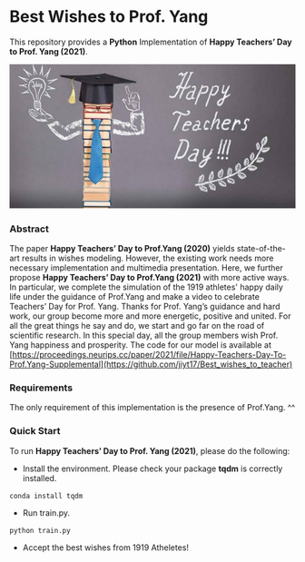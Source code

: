 Best Wishes to Prof. Yang 
===================================

This repository provides a **Python** Implementation of **Happy Teachers’ Day to Prof. Yang (2021)**.

<div style="text-align:center"><img src ="Happy_Teachers_Day.png" ,width=800/></div>

### Abstract 
The paper **Happy Teachers’ Day to Prof.Yang (2020)** yields state-of-the-art results in wishes modeling. However, the existing work needs more necessary implementation and multimedia presentation. Here, we further propose **Happy Teachers’ Day to Prof.Yang (2021)** with more active ways. In particular, we complete the simulation of the 1919 athletes' happy daily life under the guidance of Prof.Yang and make a video to celebrate Teachers’ Day for Prof. Yang. 
Thanks for Prof. Yang’s guidance and hard work, our group become more and more energetic, positive and united. For all the great things he say and do, we start and go far on the road of scientific research. In this special day, all the group members wish Prof. Yang happiness and prosperity. The code for our model is available at [https://proceedings.neurips.cc/paper/2021/file/Happy-Teachers-Day-To-Prof.Yang-Supplemental](https://github.com/jiyt17/Best_wishes_to_teacher)


### Requirements

The only requirement of this implementation is the presence of Prof.Yang. ^^

### Quick Start

To run **Happy Teachers’ Day to Prof. Yang (2021)**, please do the following:

- Install the environment. Please check your package **tqdm** is correctly installed.
```
conda install tqdm
```
- Run train.py.
```
python train.py
```
- Accept the best wishes from 1919 Atheletes!
